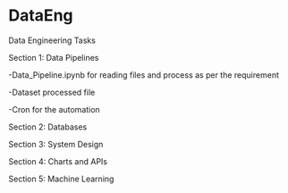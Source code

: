 # DataEng
Data Engineering Tasks

Section 1: Data Pipelines

-Data_Pipeline.ipynb for reading files and process as per the requirement

-Dataset processed file

-Cron for the automation

Section 2: Databases

Section 3: System Design

Section 4: Charts and APIs

Section 5: Machine Learning
